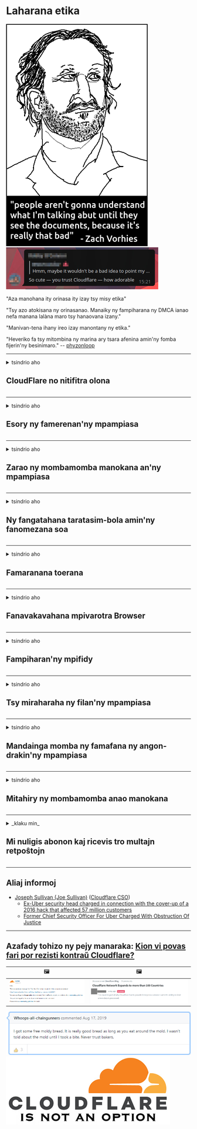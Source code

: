 # Laharana etika

![](../image/itsreallythatbad.jpg)
![](../image/telegram/c81238387627b4bfd3dcd60f56d41626.jpg)

"Aza manohana ity orinasa ity izay tsy misy etika"

"Tsy azo atokisana ny orinasanao. Manaiky ny fampiharana ny DMCA ianao nefa manana lalàna maro tsy hanaovana izany."

"Manivan-tena ihany ireo izay manontany ny etika."

"Heveriko fa tsy mitombina ny marina ary tsara afenina amin'ny fomba fijerin'ny besinimaro."  -- [phyzonloop](https://twitter.com/phyzonloop)


---


<details>
<summary>tsindrio aho

## CloudFlare no nitifitra olona
</summary>


Cloudflare dia mandefa mailaka spam ho an'ireo mpampiasa tsy Cloudflare.

- Alefaso ihany ny mailaka amin'ireo mpanjifana izay nifidy
- Rehefa nilaza ny "stop" ny mpampiasa dia ajanony ny fandefasana mailaka

Tsotra ihany. Saingy tsy miraharaha an'i Cloudflare.
Cloudflare dia nilaza fa ny fampiasana ny serivisiny dia mety hanakana ny spammers na mpanafika rehetra.
Ahoana no ahafahantsika manakana ny Cloudflare nefa tsy manetsika ny Cloudflare?


| 🖼 | 🖼 |
| --- | --- |
| ![](../image/cfspam01.jpg) | ![](../image/cfspam03.jpg) |
| ![](../image/cfspam02.jpg) | ![](../image/cfspambrittany.jpg)<br>![](../image/cfspamtwtr.jpg) |
| ![](../image/cfspam04.jpg) | ![](../image/cfspam05.jpg) |

</details>

---

<details>
<summary>tsindrio aho

## Esory ny famerenan'ny mpampiasa
</summary>


Cloudflare censor reviews.
Raha mandefa lahatsoratra anti-Cloudflare ao amin'ny Twitter ianao, dia manana valiny avy amin'ny mpiasa Cloudflare miaraka amin'ny hafatra "tsia, tsy".
Raha mandefa valin-kevitra ratsy ianao any amin'ny tranokala momba ny famerenana dia hanandrana manivana izany izy ireo.


| 🖼 | 🖼 |
| --- | --- |
| ![](../image/cfcenrev_01.jpg)<br>![](../image/cfcenrev_02.jpg) | ![](../image/cfcenrev_03.jpg) |

</details>

---

<details>
<summary>tsindrio aho

## Zarao ny mombamomba manokana an'ny mpampiasa
</summary>


Cloudflare manana olana manelingelina goavana.
Cloudflare mizara fampahalalana manokana ho an'ireo izay mimenomenona amin'ny tranokala mandray azy.
Manontany anao izy ireo indraindray mba hanome ny tena ID-nao.
Raha tsy te-hikorontana ianao, hanafika, hamonoana na hamono, dia aleo lavitra ny tranokala Cloudflared.


| 🖼 | 🖼 |
| --- | --- |
| ![](../image/cfdox_what.jpg) | ![](../image/cfdox_swat.jpg) |
| ![](../image/cfdox_kill.jpg) | ![](../image/cfdox_threat.jpg) |
| ![](../image/cfdox_dox.jpg) | ![](../image/cfdox_ex1.jpg) |
| ![](../image/cfabuseform.jpg) | ![](../image/cfdox_ex2.jpg) |

</details>

---

<details>
<summary>tsindrio aho

## Ny fangatahana taratasim-bola amin'ny fanomezana soa
</summary>


Nangataka fanampiana amin'ny asa soa i CloudFlare.
Mahagaga ahy fa ny orinasam-pirenena amerikana iray dia hangataka fiantrana miaraka amin'ireo fikambanana tsy mitady tombontsoa izay manana antony tsara.
Raha tianao ny manakana ny olona na handany andro amin'ny olon-kafa, dia mety handidy pisa ho an'ny mpiasa Cloudflare ianao.


![](../image/cfdonate.jpg)

</details>

---

<details>
<summary>tsindrio aho

## Famaranana toerana
</summary>


Inona no hataonao raha midina tampoka ny tranokalanao?
Misy ny tatitra fa ny Cloudflare dia mamafa ny fifandrindran'ny mpampiasa na ny fampiatoana serivisy tsy misy fampandrenesana, mangina.
Manoro hevitra izahay hahita anao mpamatsy tsara kokoa.

![](../image/cftmnt.jpg)

</details>

---

<details>
<summary>tsindrio aho

## Fanavakavahana mpivarotra Browser
</summary>


CloudFlare dia manome fitsaboana tsara kokoa ho an'ireo izay mampiasa Firefox rehefa manome fitsaboana feno fankahalana an'ireo mpampiasa tsy Tor-Browser momba ny Tor.
Ireo mpampiasa Tor izay mandà tsy hanaiky ny javascript tsy misy fetra dia mahazo fitsaboana mankahala.
Ity tsy fitoviana ity dia fanararaotana tsy fanarahan-dalàna amin'ny tambajotra ary fanararaotam-pahefana.

![](../image/browdifftbcx.gif)

- Ankavia: Tor Browser, havanana: Chrome. Adiresy IP mitovy.

![](../image/browserdiff.jpg)

- Ankavia: Tsy manan-tsofina Javascript Tor Browser, Voasazy Cookie
- Ankavanana: Nahazoana ny Javascript Chrome, kilasy Cookie

![](../image/cfsiryoublocked.jpg)

- QuteBrowser (navigateur kely) tsy misy Tor (Clearnet IP)

| ***Browser*** | ***Fitsaboana fitsaboana*** |
| --- | --- |
| Tor Browser (Navoakan'ny Javascript) | nahazo alàlana fidirana |
| Firefox (Navoakan'ny Javascript) | fidirana manala baraka |
| Chromium (Navoakan'ny Javascript) | fidirana manala baraka |
| Chromium or Firefox (Javascript tsy manan-kery) | tsy nahazo alalàna |
| Chromium or Firefox (Cookie sembana) | tsy nahazo alalàna |
| QuteBrowser | tsy nahazo alalàna |
| lynx | tsy nahazo alalàna |
| w3m | tsy nahazo alalàna |
| wget | tsy nahazo alalàna |


Maninona raha mampiasa bokotra Audio mba hamahana olana mora foana?

Eny, misy bokotra fanamafisam-peo, fa tsy mandeha amin'ny Tor foana io.
Ho azonao izany hafatra izany rehefa manindry azy:

```
Manandrama indray any aoriana any
Ny solosainao na ny tambajotrao dia mety mandefa fangatahana automatique.
Ho fiarovana ny mpampiasa anay dia tsy afaka manamboatra ny fangatahanay ianao izao.
Raha mila fanazavana fanampiny, tsidiho ny pejinay fanampiana
```

</details>

---

<details>
<summary>tsindrio aho

## Fampiharan'ny mpifidy
</summary>


Ireo mpifidy any amin'ny fanjakana amerikana dia misoratra anarana hifidy amin'ny alàlan'ny tranokalan'ny sekreteram-panjakana amin'ny fanjakan'ny besinimaro.
Ny biraon'ny sekreteram-panjakana mifehy ny repoblika dia manao hetsika famoretana amin'ny mpifidy amin'ny alàlan'ny fanatanterahana ny tranokalan'ny sekreteram-panjakana amin'ny alàlan'ny Cloudflare.
Ny fitsaboana alahelo nataon'ny mpampiasa mpampiasa Cloudflare, ny toeran'ny MITM ho toy ny toeran'ny fanaraha-maso manerantany, ary ny anjara toerany manimba dia mahatonga ny mpifidy tsy te hisoratra anarana.
Ny Liberaly manokana dia mirona amin'ny fiainana manokana.
Manangona vaovao saro-pady momba ny fahazoana politika, adiresy ara-batana manokana, laharana fiarovana ara-tsosialy ary daty nahaterahany ny taratasy fisoratana anarana.
Ny ankamaroan'ny fanjakana dia manao ampahany kely fotsiny amin'ny fampahalalana izany, fa ny Cloudflare kosa mahita izany rehetra izany rehefa misy olona manaiky hifidy.

Marihina fa tsy mihodidina ny Cloudflare ny fanoratana taratasy satria mety hiasa amin'ny tranokalan'ny Cloudflare ny tranokalan'ny mpiasa ao amin'ny fanjakana.

| 🖼 | 🖼 |
| --- | --- |
| ![](../image/cfvotm_01.jpg) | ![](../image/cfvotm_02.jpg) |

- Change.org dia tranonkala malaza amin'ny fanangonana fifidianana ary handraisana andraikitra.
“manomboka ny fanentanana ny olona na aiza na aiza dia manentana ireo mpanohana ary miara-miasa amin'ireo mpanapa-kevitra mitondra vahaolana.”
Mampalahelo fa betsaka ny olona tsy afaka nijery ny change.org mihitsy noho ny sivana feno habibiana nataon'ny Cloudflare.
Voaroaka tsy hanao sonia ny fangatahana izy ireo, ka manilika azy ireo amin'ny fomba demaokratika.
Ny fampiasana sehatra tsy misy rahona hafa toy ny OpenPetition dia manampy amin'ny famahana ny olana.

| 🖼 | 🖼 |
| --- | --- |
| ![](../image/changeorgasn.jpg) | ![](../image/changeorgtor.jpg) |

- Ny "Athenian Project" Cloudflare dia manome fiarovana amin'ny sehatry ny sehatra malalaka amin'ny tranokala an'ny fanjakana sy eo an-toerana.
Nolazain'izy ireo fa "afaka mahazo ny mombamomba ny fifidianana sy ny fisoratana anarana ny mpifidy" ny mpirehareha "saingy mandainga izany satria maro ny olona tsy afaka mijery an'ity tranonkala ity mihitsy.

</details>

---

<details>
<summary>tsindrio aho

## Tsy miraharaha ny filan'ny mpampiasa
</summary>


Raha mifidy zavatra ianao, dia manantena fa tsy mahazo mailaka momba izany ianao.
Ny Cloudflare tsy miraharaha ny filan'ny mpampiasa ary mizara angon-drakitra amin'ny orinasam-pifandraisana tsy misy ny faneken'ny mpanjifa.
Raha mampiasa ny drafitra maimaimpoana ianao dia mandefa mailaka aminao izy ireo indraindray rehefa mangataka hividy famandrihana isam-bolana.

![](../image/cfviopl_tp.jpg)

</details>

---

<details>
<summary>tsindrio aho

## Mandainga momba ny famafana ny angon-drakin'ny mpampiasa
</summary>


Araka ny bilaogin'ity mpanjifa taloha-Cloudflare ity dia mandainga ny famafana ny kaonty i Cloudflare.
Ankehitriny, orinasa marobe no mitazona ny angon-drakinao rehefa avy nanidy na nanala ny kaontinao ianao.
Ny ankamaroan'ny orinasa tsara dia miresaka momba izany amin'ny politikany manokana.
Cloudflare? No.

```
2019-08-05 Nandefa fanamafisana i CloudFlare fa nanala ny kaontiko izy ireo.
2019-10-02 Nahazo mailaka avy amin'ny CloudFlare aho satria mpanjifa "
```

Ny Cloudflare dia tsy nahafantatra momba ny teny hoe "esory".
Raha tena esorina tokoa izy ity, maninona no nahazo mailaka ity mpanjifa taloha ity?
Nolazainy ihany koa fa ny politikan'ny tsiambaratelo Cloudflare dia tsy miresaka momba izany.

```
Ny politikany vaovao manokana dia tsy voamarika ny fitazonana ny angona mandritra ny herintaona.
```

![](../image/cfviopl_notdel.jpg)

Ahoana no ahafahanao matoky ny Cloudflare raha LIE ny politikany?

</details>

---

<details>
<summary>tsindrio aho

## Mitahiry ny mombamomba anao manokana
</summary>


Sarotra ny famafana ny kaonty Cloudflare.

```
Mandefasa tapakila fanohanana mampiasa ny sokajy "Kaonty",
ary mangataka ny famafana ny kaonty amin'ny vatan'ny hafatra.
Tsy mila manana takona na carte de crédit mipetaka amin'ny kaontinao ianao alohan'ny fangatahana mamafa.
```

Ho azonao ny mailaka fanamafisana.

![](../image/cf_deleteandkeep.jpg)

"Izahay dia nanomboka nanamboatra ny fangatahana fanafoanana" fa "hanohy hitahiry ny mombamomba anao manokana izahay".

Azonao atao ve ny "matoky" azy?

</details>

---

<details>
<summary>_klaku min_

## Mi nuligis abonon kaj ricevis tro multajn retpoŝtojn
</summary>


La uzanto nuligis sian 'Cloudflare stream' abonon kaj li ricevas retpoŝtajn memorigilojn ĉiutage por rememorigi lin pri nuligita abono.
Ne estas malaprobita butono. Kiel vi ĉesas ĉi tiun frenezon?

![](../image/barrageemailcancelsubscription.jpg)

Cloudflare diris al ĉi tiu uzanto kontakti subtenteamo kaj peti ĉiujn viajn enhavojn forigi.

- [t](https://web.archive.org/web/20210412165334/https://twitter.com/JohnHaldson/status/1381651569247088650)

</details>

---

## Aliaj informoj

- [Joseph Sullivan (Joe Sullivan)](../cloudflare_inc/cloudflare_members.md) ([Cloudflare CSO](https://twitter.com/eastdakota/status/1296522269313785862))
  - [Ex-Uber security head charged in connection with the cover-up of a 2016 hack that affected 57 million customers](https://www.businessinsider.com/uber-data-hack-security-head-joe-sullivan-charged-cover-up-2020-8)
  - [Former Chief Security Officer For Uber Charged With Obstruction Of Justice](https://www.justice.gov/usao-ndca/pr/former-chief-security-officer-uber-charged-obstruction-justice)


---

## Azafady tohizo ny pejy manaraka:   [Kion vi povas fari por rezisti kontraŭ Cloudflare?](mg.action.md)

|  🖼  |  🖼 |
| --- | --- |
| ![](../image/cfcommunity_ban.jpg) | ![](../image/censor_cloudflare_blogcomment.jpg) |

![](../image/freemoldybread.jpg)
![](../image/cfisnotanoption.jpg)
